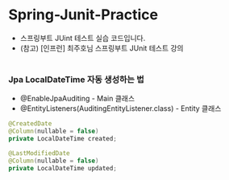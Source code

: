 # Spring-Junit-Practice
- 스프링부트 JUint 테스트 실습 코드입니다.
- (참고) [인프런] 최주호님 스프링부트 JUnit 테스트 강의
<br><br>

### Jpa LocalDateTime 자동 생성하는 법
- @EnableJpaAuditing - Main 클래스
- @EntityListeners(AuditingEntityListener.class) - Entity 클래스
```java
@CreatedDate
@Column(nullable = false)
private LocalDateTime created;

@LastModifiedDate
@Column(nullable = false)
private LocalDateTime updated;
```
